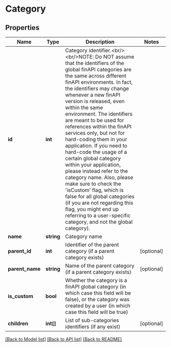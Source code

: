 # Category

## Properties
Name | Type | Description | Notes
------------ | ------------- | ------------- | -------------
**id** | **int** | Category identifier.&lt;br/&gt;&lt;br/&gt;NOTE: Do NOT assume that the identifiers of the global finAPI categories are the same across different finAPI environments. In fact, the identifiers may change whenever a new finAPI version is released, even within the same environment. The identifiers are meant to be used for references within the finAPI services only, but not for hard-coding them in your application. If you need to hard-code the usage of a certain global category within your application, please instead refer to the category name. Also, please make sure to check the &#39;isCustom&#39; flag, which is false for all global categories (if you are not regarding this flag, you might end up referring to a user-specific category, and not the global category). | 
**name** | **string** | Category name | 
**parent_id** | **int** | Identifier of the parent category (if a parent category exists) | [optional] 
**parent_name** | **string** | Name of the parent category (if a parent category exists) | [optional] 
**is_custom** | **bool** | Whether the category is a finAPI global category (in which case this field will be false), or the category was created by a user (in which case this field will be true) | 
**children** | **int[]** | List of sub-categories identifiers (if any exist) | [optional] 

[[Back to Model list]](../README.md#documentation-for-models) [[Back to API list]](../README.md#documentation-for-api-endpoints) [[Back to README]](../README.md)


